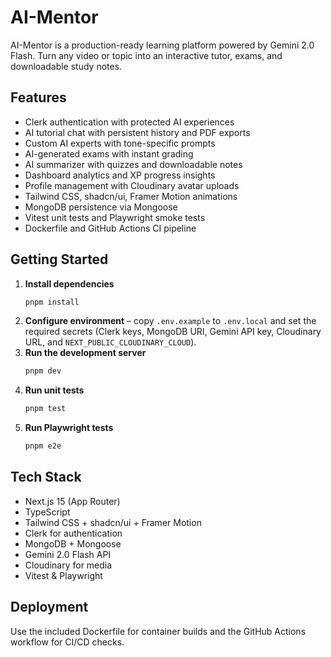 # AI-Mentor

AI-Mentor is a production-ready learning platform powered by Gemini 2.0 Flash. Turn any video or topic into an interactive tutor, exams, and downloadable study notes.

## Features

- Clerk authentication with protected AI experiences
- AI tutorial chat with persistent history and PDF exports
- Custom AI experts with tone-specific prompts
- AI-generated exams with instant grading
- AI summarizer with quizzes and downloadable notes
- Dashboard analytics and XP progress insights
- Profile management with Cloudinary avatar uploads
- Tailwind CSS, shadcn/ui, Framer Motion animations
- MongoDB persistence via Mongoose
- Vitest unit tests and Playwright smoke tests
- Dockerfile and GitHub Actions CI pipeline

## Getting Started

1. **Install dependencies**
   ```bash
   pnpm install
   ```
2. **Configure environment** – copy `.env.example` to `.env.local` and set the required secrets (Clerk keys, MongoDB URI, Gemini API key, Cloudinary URL, and `NEXT_PUBLIC_CLOUDINARY_CLOUD`).
3. **Run the development server**
   ```bash
   pnpm dev
   ```
4. **Run unit tests**
   ```bash
   pnpm test
   ```
5. **Run Playwright tests**
   ```bash
   pnpm e2e
   ```

## Tech Stack

- Next.js 15 (App Router)
- TypeScript
- Tailwind CSS + shadcn/ui + Framer Motion
- Clerk for authentication
- MongoDB + Mongoose
- Gemini 2.0 Flash API
- Cloudinary for media
- Vitest & Playwright

## Deployment

Use the included Dockerfile for container builds and the GitHub Actions workflow for CI/CD checks.
